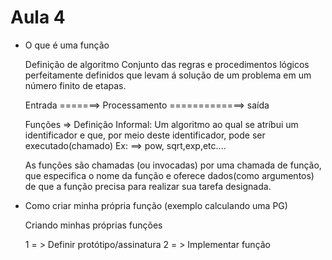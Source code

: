 # Aula 4

- O que é uma função
    
    Definição de algoritmo Conjunto das regras e procedimentos lógicos perfeitamente definidos que levam á solução de um problema em um número finito de etapas.
    
    Entrada =======> Processamento =============> saída
    
    Funções => Definição Informal: Um algoritmo ao qual se atríbui um identificador e que, por meio deste identificador, pode ser executado(chamado) Ex: ==> pow, sqrt,exp,etc....
    
    As funções são chamadas (ou invocadas) por uma chamada de função, que especifica o nome da função e oferece dados(como argumentos) de que a função precisa para realizar sua tarefa designada.
    
- Como criar minha própria função (exemplo calculando uma PG)
    
    Criando minhas próprias funções
    
    1 = > Definir protótipo/assinatura 2 = > Implementar função
    
